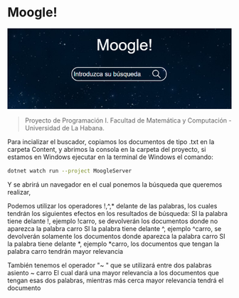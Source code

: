 # Moogle!

![](moogle.png)

> Proyecto de Programación I.
> Facultad de Matemática y Computación - Universidad de La Habana.

 Para incializar el buscador, copiamos los documentos de tipo .txt en la carpeta Content, y abrimos la consola en la carpeta del proyecto,
 si estamos en Windows ejecutar en la terminal de Windows el comando:

```bash
dotnet watch run --project MoogleServer
```
Y se abrirá un navegador en el cual ponemos la búsqueda que queremos realizar,

Podemos utilizar los operadores !,^,* delante de las palabras,
los cuales tendrán los siguientes efectos en los resultados de búsqueda:
SI la palabra tiene delante !, ejemplo !carro, se devolverán los documentos donde no aparezca la palabra carro
SI la palabra tiene delante ^, ejemplo ^carro, se devolverán solamente los documentos donde aparezca la palabra carro
SI la palabra tiene delante *, ejemplo *carro, los documentos que tengan la palabra carro tendrán mayor relevancia

También tenemos el operador "~ " que se utilizará entre dos palabras
asiento ~ carro
El cual dará una mayor relevancia a los documentos que tengan esas dos palabras, mientras más cerca mayor relevancia tendrá el documento
